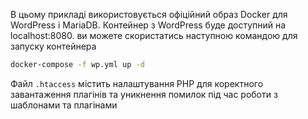 В цьому прикладі використовується офіційний образ Docker для WordPress і MariaDB. Контейнер з WordPress буде доступний на localhost:8080.
ви можете скористатись наступною командою для запуску контейнера 
```bash
docker-compose -f wp.yml up -d
```
Файл ```.htaccess``` містить налаштування PHP для коректного завантаження плагінів та уникнення помилок під час роботи з шаблонами та плагінами
